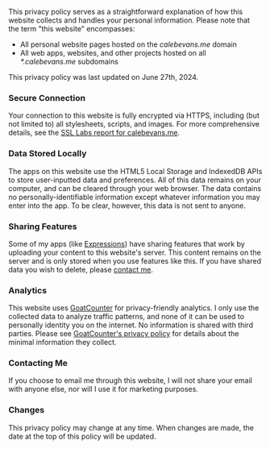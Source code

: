 This privacy policy serves as a straightforward explanation of how this website
collects and handles your personal information. Please note that the term "this
website" encompasses:

- All personal website pages hosted on the _calebevans.me_ domain
- All web apps, websites, and other projects hosted on all _\*.calebevans.me_
  subdomains

This privacy policy was last updated on June 27th, 2024.

### Secure Connection

Your connection to this website is fully encrypted via HTTPS, including (but not
limited to) all stylesheets, scripts, and images. For more comprehensive
details, see the [SSL Labs report for calebevans.me][ssl-report].

[ssl-report]: https://www.ssllabs.com/ssltest/analyze.html?d=calebevans.me

### Data Stored Locally

The apps on this website use the HTML5 Local Storage and IndexedDB APIs to store
user-inputted data and preferences. All of this data remains on your computer,
and can be cleared through your web browser. The data contains no
personally-identifiable information except whatever information you may enter
into the app. To be clear, however, this data is not sent to anyone.

### Sharing Features

Some of my apps (like [Expressions][expressions]) have sharing features that
work by uploading your content to this website's server. This content remains on
the server and is only stored when you use features like this. If you have
shared data you wish to delete, please [contact me][contact].

[contact]: /contact/
[expressions]: https://projects.calebevans.me/expressions/

### Analytics

This website uses [GoatCounter][goatcounter] for privacy-friendly analytics. I
only use the collected data to analyze traffic patterns, and none of it can be
used to personally identity you on the internet. No information is shared with
third parties. Please see [GoatCounter's privacy policy][privacy] for details
about the minimal information they collect.

[goatcounter]: https://www.goatcounter.com/
[privacy]: https://www.goatcounter.com/help/privacy

### Contacting Me

If you choose to email me through this website, I will not share your email with
anyone else, nor will I use it for marketing purposes.

### Changes

This privacy policy may change at any time. When changes are made, the date at
the top of this policy will be updated.
